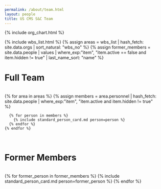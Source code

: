 ```yaml
---
permalink: /about/team.html
layout: people
title: US CMS S&C Team
---
```


{% include org_chart.html %}

{% include wbs_list.html %}
{% assign areas = wbs_list | hash_fetch: site.data.orgs | sort_natural: "wbs_no" %}
{% assign former_members = site.data.people | values
                                    | where_exp:"item", "item.active == false and item.hidden != true"
                                    | last_name_sort: "name" %}

<h1>Full Team</h1><br>

<div class="container-fluid">
  <div class="row">
    {% for area in areas %}
      {% assign members = area.personnel | hash_fetch: site.data.people
                                         | where_exp:"item", "item.active and item.hidden != true" %}

      {% for person in members %}
        {% include standard_person_card.md person=person %}
      {% endfor %}
    {% endfor %}
  </div>
</div>

<br>
<h1>Former Members</h1><br>
<div class="container-fluid">
<div class="row">
{% for former_person in former_members %}
    {% include standard_person_card.md person=former_person %}
{% endfor %}
</div>
</div>
 
